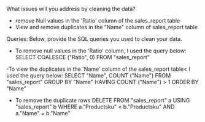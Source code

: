 What issues will you address by cleaning the data?
* remove Null values in the 'Ratio' column of the sales_report table
* View and remove duplicates in the "Name" column of sales_report table


Queries:
Below, provide the SQL queries you used to clean your data.

- To remove null values in the 'Ratio' column, I used the query below:
SELECT COALESCE ("Ratio", 0)
FROM "sales_report"

-To view the duplicates in the 'Name' column of the sales_report table< I used the query below: 
SELECT "Name", COUNT ("Name")
FROM "sales_report"
GROUP BY "Name"
HAVING COUNT ("Name") > 1
ORDER BY "Name"

- To remove the duplicate rows
DELETE FROM "sales_report" a
USING "sales_report" b
WHERE a."Productsku" < b."Productsku"
AND a."Name" = b."Name"
